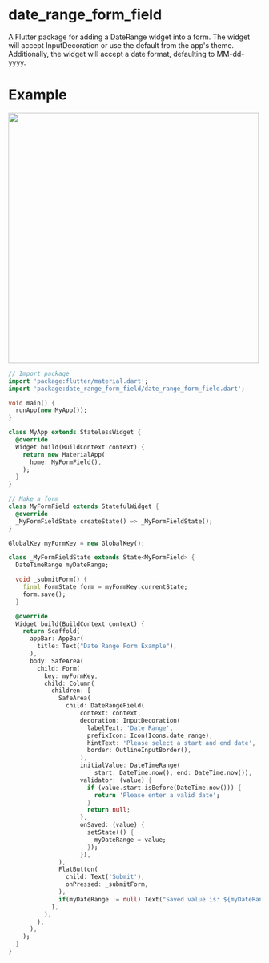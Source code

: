 # date_range_form_field

A Flutter package for adding a DateRange widget into a form. 
The widget will accept InputDecoration or use the default from the app's theme.
Additionally, the widget will accept a date format, defaulting to MM-dd-yyyy.

# Example

<img src="https://user-images.githubusercontent.com/65566908/91237186-f0440b80-e707-11ea-919f-846d0c6504c4.gif" height="500"/>

``` dart
// Import package
import 'package:flutter/material.dart';
import 'package:date_range_form_field/date_range_form_field.dart';

void main() {
  runApp(new MyApp());
}

class MyApp extends StatelessWidget {
  @override
  Widget build(BuildContext context) {
    return new MaterialApp(
      home: MyFormField(),
    );
  }
}

// Make a form
class MyFormField extends StatefulWidget {
  @override
  _MyFormFieldState createState() => _MyFormFieldState();
}

GlobalKey myFormKey = new GlobalKey();

class _MyFormFieldState extends State<MyFormField> {
  DateTimeRange myDateRange;

  void _submitForm() {
    final FormState form = myFormKey.currentState;
    form.save();
  }

  @override
  Widget build(BuildContext context) {
    return Scaffold(
      appBar: AppBar(
        title: Text("Date Range Form Example"),
      ),
      body: SafeArea(
        child: Form(
          key: myFormKey,
          child: Column(
            children: [
              SafeArea(
                child: DateRangeField(
                    context: context,
                    decoration: InputDecoration(
                      labelText: 'Date Range',
                      prefixIcon: Icon(Icons.date_range),
                      hintText: 'Please select a start and end date',
                      border: OutlineInputBorder(),
                    ),
                    initialValue: DateTimeRange(
                        start: DateTime.now(), end: DateTime.now()),
                    validator: (value) {
                      if (value.start.isBefore(DateTime.now())) {
                        return 'Please enter a valid date';
                      }
                      return null;
                    },
                    onSaved: (value) {
                      setState(() {
                        myDateRange = value;
                      });
                    }),
              ),
              FlatButton(
                child: Text('Submit'),
                onPressed: _submitForm,
              ),
              if(myDateRange != null) Text("Saved value is: ${myDateRange.toString()}")
            ],
          ),
        ),
      ),
    );
  }
}
```

